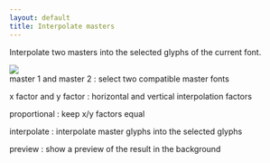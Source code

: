 ```yaml
---
layout: default
title: Interpolate masters
---
```


Interpolate two masters into the selected glyphs of the current font.

<div class='container'>

<div class='screenshot'>
  <img src='images/glyphs/interpolationMasters.png' />
</div>

<div class='captions' markdown='1'>
master 1 and master 2
: select two compatible master fonts

x factor and y factor
: horizontal and vertical interpolation factors

proportional
: keep x/y factors equal

interpolate
: interpolate master glyphs into the selected glyphs

preview
: show a preview of the result in the background
</div>

</div>
